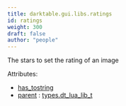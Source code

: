 ```yaml
---
title: darktable.gui.libs.ratings
id: ratings
weight: 300
draft: false
author: "people"
---
```


The stars to set the rating of an image

Attributes:
* [has_tostring](../../../Attributes#has_tostring)
* [parent](../Attributes#parent) : [types.dt_lua_lib_t](../../../types/dt_lua_lib_t)

